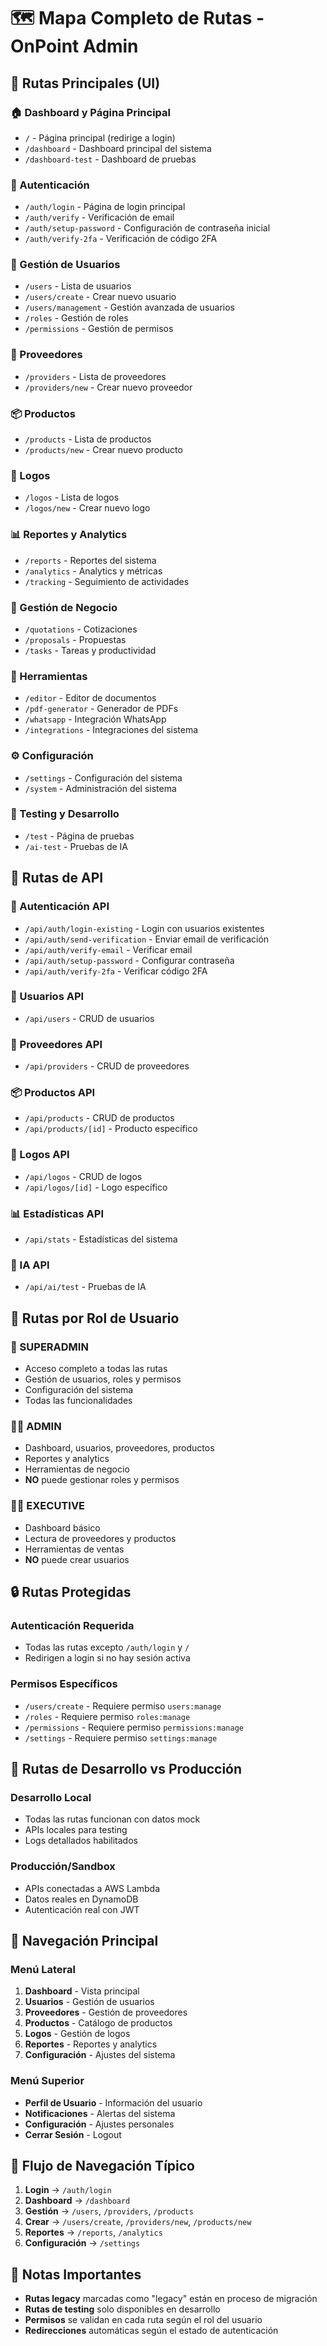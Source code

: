 # 🗺️ Mapa Completo de Rutas - OnPoint Admin

## 📱 **Rutas Principales (UI)**

### **🏠 Dashboard y Página Principal**
- `/` - Página principal (redirige a login)
- `/dashboard` - Dashboard principal del sistema
- `/dashboard-test` - Dashboard de pruebas

### **🔐 Autenticación**
- `/auth/login` - Página de login principal
- `/auth/verify` - Verificación de email
- `/auth/setup-password` - Configuración de contraseña inicial
- `/auth/verify-2fa` - Verificación de código 2FA

### **👥 Gestión de Usuarios**
- `/users` - Lista de usuarios
- `/users/create` - Crear nuevo usuario
- `/users/management` - Gestión avanzada de usuarios
- `/roles` - Gestión de roles
- `/permissions` - Gestión de permisos

### **🏢 Proveedores**
- `/providers` - Lista de proveedores
- `/providers/new` - Crear nuevo proveedor

### **📦 Productos**
- `/products` - Lista de productos
- `/products/new` - Crear nuevo producto

### **🎨 Logos**
- `/logos` - Lista de logos
- `/logos/new` - Crear nuevo logo

### **📊 Reportes y Analytics**
- `/reports` - Reportes del sistema
- `/analytics` - Analytics y métricas
- `/tracking` - Seguimiento de actividades

### **💼 Gestión de Negocio**
- `/quotations` - Cotizaciones
- `/proposals` - Propuestas
- `/tasks` - Tareas y productividad

### **🔧 Herramientas**
- `/editor` - Editor de documentos
- `/pdf-generator` - Generador de PDFs
- `/whatsapp` - Integración WhatsApp
- `/integrations` - Integraciones del sistema

### **⚙️ Configuración**
- `/settings` - Configuración del sistema
- `/system` - Administración del sistema

### **🧪 Testing y Desarrollo**
- `/test` - Página de pruebas
- `/ai-test` - Pruebas de IA

## 🔌 **Rutas de API**

### **🔐 Autenticación API**
- `/api/auth/login-existing` - Login con usuarios existentes
- `/api/auth/send-verification` - Enviar email de verificación
- `/api/auth/verify-email` - Verificar email
- `/api/auth/setup-password` - Configurar contraseña
- `/api/auth/verify-2fa` - Verificar código 2FA

### **👥 Usuarios API**
- `/api/users` - CRUD de usuarios

### **🏢 Proveedores API**
- `/api/providers` - CRUD de proveedores

### **📦 Productos API**
- `/api/products` - CRUD de productos
- `/api/products/[id]` - Producto específico

### **🎨 Logos API**
- `/api/logos` - CRUD de logos
- `/api/logos/[id]` - Logo específico

### **📊 Estadísticas API**
- `/api/stats` - Estadísticas del sistema

### **🤖 IA API**
- `/api/ai/test` - Pruebas de IA

## 🎯 **Rutas por Rol de Usuario**

### **👑 SUPERADMIN**
- Acceso completo a todas las rutas
- Gestión de usuarios, roles y permisos
- Configuración del sistema
- Todas las funcionalidades

### **👨‍💼 ADMIN**
- Dashboard, usuarios, proveedores, productos
- Reportes y analytics
- Herramientas de negocio
- **NO** puede gestionar roles y permisos

### **👨‍💻 EXECUTIVE**
- Dashboard básico
- Lectura de proveedores y productos
- Herramientas de ventas
- **NO** puede crear usuarios

## 🔒 **Rutas Protegidas**

### **Autenticación Requerida**
- Todas las rutas excepto `/auth/login` y `/`
- Redirigen a login si no hay sesión activa

### **Permisos Específicos**
- `/users/create` - Requiere permiso `users:manage`
- `/roles` - Requiere permiso `roles:manage`
- `/permissions` - Requiere permiso `permissions:manage`
- `/settings` - Requiere permiso `settings:manage`

## 🚀 **Rutas de Desarrollo vs Producción**

### **Desarrollo Local**
- Todas las rutas funcionan con datos mock
- APIs locales para testing
- Logs detallados habilitados

### **Producción/Sandbox**
- APIs conectadas a AWS Lambda
- Datos reales en DynamoDB
- Autenticación real con JWT

## 📱 **Navegación Principal**

### **Menú Lateral**
1. **Dashboard** - Vista principal
2. **Usuarios** - Gestión de usuarios
3. **Proveedores** - Gestión de proveedores
4. **Productos** - Catálogo de productos
5. **Logos** - Gestión de logos
6. **Reportes** - Reportes y analytics
7. **Configuración** - Ajustes del sistema

### **Menú Superior**
- **Perfil de Usuario** - Información del usuario
- **Notificaciones** - Alertas del sistema
- **Configuración** - Ajustes personales
- **Cerrar Sesión** - Logout

## 🔄 **Flujo de Navegación Típico**

1. **Login** → `/auth/login`
2. **Dashboard** → `/dashboard`
3. **Gestión** → `/users`, `/providers`, `/products`
4. **Crear** → `/users/create`, `/providers/new`, `/products/new`
5. **Reportes** → `/reports`, `/analytics`
6. **Configuración** → `/settings`

## 📝 **Notas Importantes**

- **Rutas legacy** marcadas como "legacy" están en proceso de migración
- **Rutas de testing** solo disponibles en desarrollo
- **Permisos** se validan en cada ruta según el rol del usuario
- **Redirecciones** automáticas según el estado de autenticación

